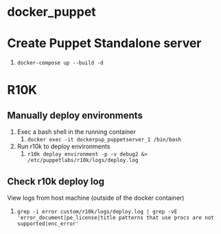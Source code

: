 # docker_puppet

# Create Puppet Standalone server
1. `docker-compose up --build -d`

# R10K
## Manually deploy environments
1. Exec a bash shell in the running container
   1. `docker exec -it dockerpup_puppetserver_1 /bin/bash`
1. Run r10k to deploy environments
   1. `r10k deploy environment -p -v debug2 &> /etc/puppetlabs/r10k/logs/deploy.log`

## Check r10k deploy log
View logs from host machine (outside of the docker container)
1. `grep -i error custom/r10k/logs/deploy.log | grep -vE 'error_document|pe_license|title patterns that use procs are not supported|enc_error'`
